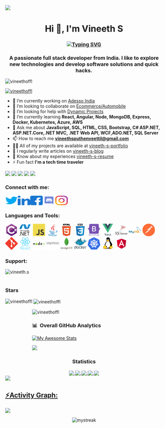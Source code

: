 <img src="https://github.com/Anmol-Baranwal/Cool-GIFs-For-GitHub/assets/74038190/d48893bd-0757-481c-8d7e-ba3e163feae7" />
<h1 align="center">Hi 👋, I'm Vineeth S</h1>
<h3 align="center">
<a href="https://git.io/typing-svg"><img src="https://readme-typing-svg.demolab.com?font=Fira+Code&size=22&pause=1000&color=1865F7&center=true&vCenter=true&random=false&width=435&lines=I+~+I'm+a+Full-Stack+Developer+~+!" alt="Typing SVG"/></a>
</h3>
<h3 align="center">A passionate full stack developer from India. I like to explore new technologies and develop software solutions and quick hacks.</h3>
<p align="left"> <img src="https://komarev.com/ghpvc/?username=vineethoffl&label=Profile%20views&color=0e75b6&style=flat" alt="vineethoffl" /> </p>

<!-- [![](https://visitcount.itsvg.in/api?id=vineethoffl&icon=5&color=1)](https://visitcount.itsvg.in) -->
<p align="left"> <a href="https://github.com/ryo-ma/github-profile-trophy"><img src="https://github-profile-trophy.vercel.app/?username=vineethoffl&theme=default" alt="vineethoffl" /></a> </p>

- 🔭 I’m currently working on [Adesso India](insurance-projects)
- 👯 I’m looking to collaborate on [Ecommerce/Automobile](ecommerce)
- 🤝 I’m looking for help with [Dynamic Projects](vineeth-s-dynamic)
- 🌱 I’m currently learning **React, Angular, Node, MongoDB, Express, Docker, Kubernetes, Azure, AWS**
- 💬 Ask me about **JavaScript, SQL, HTML, CSS, Bootstrap, C# ASP.NET, ASP.NET.Core,.NET MVC, .NET Web API, WCF,ADO.NET, SQL Server**
- 📫 How to reach me **vineethsputhenveettil@gmail.com**
- 👨‍💻 All of my projects are available at [vineeth-s-portfolio](https://www.crio.do/learn/portfolio/svineethsaji/?edit=true)
- 📝 I regularly write articles on [vineeth-s-blog](vineeth-s-blog)
- 📄 Know about my experiences [vineeth-s-resume](vineeth-s-resume)
- ⚡ Fun fact **I'm a tech time traveler**

<div> <a href="https://twitter.com/vineeths_offl" target="_blank"><img src="https://img.shields.io/badge/Twitter-1DA1F2?style=for-the-badge&logo=twitter&logoColor=white" target="_blank"></a>
<a href="https://www.linkedin.com/in/vineethoffl" target="_blank"><img src="https://img.shields.io/badge/LinkedIn-0077B5?style=for-the-badge&logo=linkedin&logoColor=white" target="_blank"></a>
<a href="https://github.com/vineethoffl" target="_blank"><img src="https://img.shields.io/badge/GitHub-100000?style=for-the-badge&logo=github&logoColor=white" target="_blank"></a>
<a href="https://instagram.com/vineeth_offl" target="_blank"><img src="https://img.shields.io/badge/Instagram-E4405F?style=for-the-badge&logo=instagram&logoColor=white" target="_blank"></a>
<a href = "mailto:vineethsputhenveettil@gmail.com"><img src="https://img.shields.io/badge/-Gmail-%23333?style=for-the-badge&logo=gmail&logoColor=white" target="_blank"></a>
</div><h3 align="left">Connect with me:</h3>
<p align="left">
<a href="https://twitter.com/vineeths_offl" target="blank"><img align="center" src="https://raw.githubusercontent.com/teamedwardforever/Readme-Generator/71f25dd8b98329b168142a6b782a107b75eab178/svg/Social/twitter.svg" alt="vineeths_offl" height="30" width="40" /></a><a href="https://linkedin.com/in/vineethoffl" target="blank"><img align="center" src="https://raw.githubusercontent.com/teamedwardforever/Readme-Generator/71f25dd8b98329b168142a6b782a107b75eab178/svg/Social/linked-in-alt.svg" alt="vineethoffl" height="30" width="40" /></a><a href="https://fb.com/vineethsaji.vineethputhenveettil" target="blank"><img align="center" src="https://raw.githubusercontent.com/teamedwardforever/Readme-Generator/71f25dd8b98329b168142a6b782a107b75eab178/svg/Social/facebook.svg" alt="vineethsaji.vineethputhenveettil" height="30" width="40" /></a><a href="https://discord.gg/vineeth.s" target="blank"><img align="center" src="https://raw.githubusercontent.com/teamedwardforever/Readme-Generator/71f25dd8b98329b168142a6b782a107b75eab178/svg/Social/discord.svg" alt="vineeth.s" height="30" width="40" /></a><a href="https://instagram.com/vineeth_offl" target="blank"><img align="center" src="https://raw.githubusercontent.com/teamedwardforever/Readme-Generator/71f25dd8b98329b168142a6b782a107b75eab178/svg/Social/instagram.svg" alt="vineeth_offl" height="30" width="40" /></a></p>

<h3 align="left">Languages and Tools:</h3>
<p align="left">
<img src="https://raw.githubusercontent.com/teamedwardforever/Readme-Generator/71f25dd8b98329b168142a6b782a107b75eab178/svg/Skills/Languages/csharp-original.svg" alt="Csharp" width="40" height="40"/>
<img src="https://raw.githubusercontent.com/teamedwardforever/Readme-Generator/71f25dd8b98329b168142a6b782a107b75eab178/svg/Skills/Framework/dot-net-original-wordmark.svg" alt="Dot Net" width="40" height="40"/>
<img src="https://raw.githubusercontent.com/teamedwardforever/Readme-Generator/71f25dd8b98329b168142a6b782a107b75eab178/svg/Skills/Languages/javascript-original.svg" alt="Javascript" width="40" height="40"/>
<img src="https://raw.githubusercontent.com/teamedwardforever/Readme-Generator/71f25dd8b98329b168142a6b782a107b75eab178/svg/Skills/Languages/java-original.svg" alt="Java" width="40" height="40"/>
<img src="https://raw.githubusercontent.com/teamedwardforever/Readme-Generator/71f25dd8b98329b168142a6b782a107b75eab178/svg/Skills/Frontend/html5-original-wordmark.svg" alt="HTML" width="40" height="40"/>
<img src="https://raw.githubusercontent.com/teamedwardforever/Readme-Generator/71f25dd8b98329b168142a6b782a107b75eab178/svg/Skills/Frontend/css3-original-wordmark.svg" alt="Css" width="40" height="40"/>
<img src="https://raw.githubusercontent.com/teamedwardforever/Readme-Generator/71f25dd8b98329b168142a6b782a107b75eab178/svg/Skills/Frontend/bootstrap-plain-wordmark.svg" alt="Bootstrap" width="40" height="40"/>
<img src="https://raw.githubusercontent.com/teamedwardforever/Readme-Generator/71f25dd8b98329b168142a6b782a107b75eab178/svg/Skills/Frontend/vuejs-original-wordmark.svg" alt="Vuejs" width="40" height="40"/>
<img src="https://raw.githubusercontent.com/teamedwardforever/Readme-Generator/71f25dd8b98329b168142a6b782a107b75eab178/svg/Skills/Database/microsoft-sql-server-logo.svg" alt="Microsoft Sql Server" width="40" height="40"/>
<img src="https://raw.githubusercontent.com/teamedwardforever/Readme-Generator/71f25dd8b98329b168142a6b782a107b75eab178/svg/Skills/Database/mysql-original-wordmark.svg" alt="Mysql" width="40" height="40"/>
<img src="https://raw.githubusercontent.com/teamedwardforever/Readme-Generator/71f25dd8b98329b168142a6b782a107b75eab178/svg/Skills/Software/getpostman-icon.svg" alt="Postman" width="40" height="40"/>
<img src="https://raw.githubusercontent.com/teamedwardforever/Readme-Generator/71f25dd8b98329b168142a6b782a107b75eab178/svg/Skills/Other/git-scm-icon.svg" alt="Git" width="40" height="40"/>
<img src="https://raw.githubusercontent.com/teamedwardforever/Readme-Generator/71f25dd8b98329b168142a6b782a107b75eab178/svg/Skills/Frontend/react-original-wordmark.svg" alt="React" width="40" height="40"/>
<img src="https://raw.githubusercontent.com/teamedwardforever/Readme-Generator/71f25dd8b98329b168142a6b782a107b75eab178/svg/Skills/Backend/nodejs-original-wordmark.svg" alt="NodeJs" width="40" height="40"/>
<img src="https://raw.githubusercontent.com/teamedwardforever/Readme-Generator/71f25dd8b98329b168142a6b782a107b75eab178/svg/Skills/Backend/express-original-wordmark.svg" alt="Express" width="40" height="40"/>
<img src="https://raw.githubusercontent.com/teamedwardforever/Readme-Generator/71f25dd8b98329b168142a6b782a107b75eab178/svg/Skills/Database/mongodb-original-wordmark.svg" alt="Mongodb" width="40" height="40"/>
<img src="https://raw.githubusercontent.com/teamedwardforever/Readme-Generator/71f25dd8b98329b168142a6b782a107b75eab178/svg/Skills/Devops/docker-original-wordmark.svg" alt="Docker" width="40" height="40"/>
<img src="https://raw.githubusercontent.com/teamedwardforever/Readme-Generator/71f25dd8b98329b168142a6b782a107b75eab178/svg/Skills/Devops/kubernetes-icon.svg" alt="Kubernetes" width="40" height="40"/>
<img src="https://raw.githubusercontent.com/teamedwardforever/Readme-Generator/71f25dd8b98329b168142a6b782a107b75eab178/svg/Skills/Other/linux-original.svg" alt="Linux" width="40" height="40"/>
<img src="https://raw.githubusercontent.com/teamedwardforever/Readme-Generator/71f25dd8b98329b168142a6b782a107b75eab178/svg/Skills/Frontend/angular.svg" alt="Angular" width="40" height="40"/>
</p>

<h3 align="left">Support:</h3>
<p><a href="https://www.buymeacoffee.com/vineeth.s"> <img align="left" src="https://cdn.buymeacoffee.com/buttons/v2/default-yellow.png" height="50" width="210" alt="vineeth.s" /></a></p><br><br>

<h3 align="left">Stars</h3>
<img align="left" height="180em" src="https://github-readme-stats.vercel.app/api/top-langs/?username=vineethoffl&layout=compact&theme=algolia" alt=vineethoffl />

<p>&nbsp;<img align="center" height="180em" src="https://github-readme-stats.vercel.app/api?username=vineethoffl&show_icons=true&locale=en&theme=algolia" alt="vineethoffl" /></p>

<p><img align="center" height="180em" src="https://github-readme-streak-stats.herokuapp.com/?user=vineethoffl&theme=algolia" alt="vineethoffl" /></p>

### 📊 &nbsp;Overall GitHub Analytics
[![My Awesome Stats](https://awesome-github-stats.azurewebsites.net/user-stats/vineethoffl?cardType=github&theme=algolia&preferLogin=false)](https://git.io/awesome-stats-card)
<!-- [![Vineeth's Stats](https://awesome-github-stats.azurewebsites.net/user-stats/vineethoffl?cardType=octocat&theme=algolia&preferLogin=false)](https://git.io/awesome-stats-card) -->
<!-- ![](https://github-readme-stats.vercel.app/api?username=vineethoffl&theme=algolia&hide_border=true&include_all_commits=true&count_private=true) -->

<img src="https://user-images.githubusercontent.com/73097560/115834477-dbab4500-a447-11eb-908a-139a6edaec5c.gif"><h3 align="center">Statistics</h3>
<div align="center">
<a href="https://github.com/vineethoffl">
<img align="center" src="http://github-profile-summary-cards.vercel.app/api/cards/stats?username=vineethoffl&theme=algolia" height="180em" />
<img align="center" src="http://github-profile-summary-cards.vercel.app/api/cards/most-commit-language?username=vineethoffl&theme=algolia" height="180em" />
<img align="center" src="http://github-profile-summary-cards.vercel.app/api/cards/repos-per-language?username=vineethoffl&theme=algolia" height="180em" />
<img align="center" src="http://github-profile-summary-cards.vercel.app/api/cards/productive-time?username=vineethoffl&theme=2077" height="180em" />
<img align="center" src="http://github-profile-summary-cards.vercel.app/api/cards/profile-details?username=vineethoffl&theme=2077" height="180em" />
</div>
<img src="https://user-images.githubusercontent.com/73097560/115834477-dbab4500-a447-11eb-908a-139a6edaec5c.gif"><h2 align="left">⚡Activity Graph:</h2>
<img align="center" src="https://github-readme-activity-graph.vercel.app/graph?username=vineethoffl&theme=react-dark"/>
</a>
<br/>
<p align="center">
<img src="https://readme-typing-svg.demolab.com/?lines=Thanks+For+Visiting+Enjoy+Your+Day!;" alt="mystreak"/>
</p>
<!-- <img src="https://raw.githubusercontent.com/Trilokia/Trilokia/379277808c61ef204768a61bbc5d25bc7798ccf1/bottom_header.svg" /> -->
